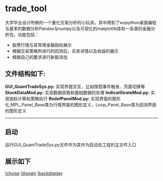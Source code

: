 # trade_tool
大学毕业设计所做的一个量化交易分析的小玩具，其中用到了wxpython桌面编程与基本的数据分析Pandas与numpy以及可视化的matplotlib库和一系类的金融分析包，功能包括：
* 股票行情与其常用金融指标展示
* 根据交易策略所进行的回测后，买卖详情以及收益的展示
* 根据自己的要求进行新股添加

## __文件结构如下:__
__GUI_QuantTradeSys.py:__ 实现界面交互，比如按钮事件触发、页面切换等
__StockDataMod.py:__ 实现数据获取和基础数据的处理
__IndicatStrateMod.py:__ 实现指标计算和策略执行
__RedefPanelMod.py:__ 实现界面的图形化,MPL_Panel_Base类为行情界面的图形定义，Loop_Panel_Base类为回测界面的图形定义

-----------------

## __启动__
运行GUI_QuantTradeSys.py文件作为其作为启动总工程的主文件入口

## __展示如下__
[!choise](https://github.com/callmehero/trade_tool/blob/master/static/input.png)
[!dispaly](https://github.com/callmehero/trade_tool/blob/master/static/display.png)
[!backdisplay](https://github.com/callmehero/trade_tool/blob/master/static/backdisplay.png)
